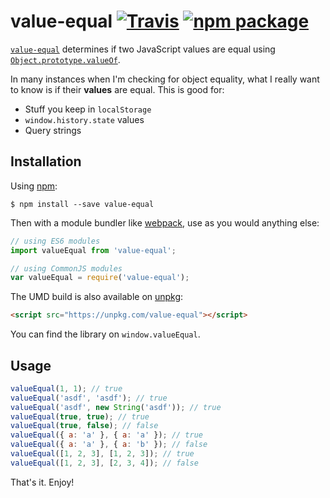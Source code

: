 # value-equal [![Travis][build-badge]][build] [![npm package][npm-badge]][npm]

[build-badge]: https://img.shields.io/travis/mjackson/value-equal/master.svg?style=flat-square
[build]: https://travis-ci.org/mjackson/value-equal
[npm-badge]: https://img.shields.io/npm/v/value-equal.svg?style=flat-square
[npm]: https://www.npmjs.org/package/value-equal

[`value-equal`](https://www.npmjs.com/package/value-equal) determines if two JavaScript values are equal using [`Object.prototype.valueOf`](https://developer.mozilla.org/en-US/docs/Web/JavaScript/Reference/Global_Objects/Object/valueOf).

In many instances when I'm checking for object equality, what I really want to know is if their **values** are equal. This is good for:

- Stuff you keep in `localStorage`
- `window.history.state` values
- Query strings

## Installation

Using [npm](https://www.npmjs.com/):

    $ npm install --save value-equal

Then with a module bundler like [webpack](https://webpack.github.io/), use as you would anything else:

```js
// using ES6 modules
import valueEqual from 'value-equal';

// using CommonJS modules
var valueEqual = require('value-equal');
```

The UMD build is also available on [unpkg](https://unpkg.com):

```html
<script src="https://unpkg.com/value-equal"></script>
```

You can find the library on `window.valueEqual`.

## Usage

```js
valueEqual(1, 1); // true
valueEqual('asdf', 'asdf'); // true
valueEqual('asdf', new String('asdf')); // true
valueEqual(true, true); // true
valueEqual(true, false); // false
valueEqual({ a: 'a' }, { a: 'a' }); // true
valueEqual({ a: 'a' }, { a: 'b' }); // false
valueEqual([1, 2, 3], [1, 2, 3]); // true
valueEqual([1, 2, 3], [2, 3, 4]); // false
```

That's it. Enjoy!
